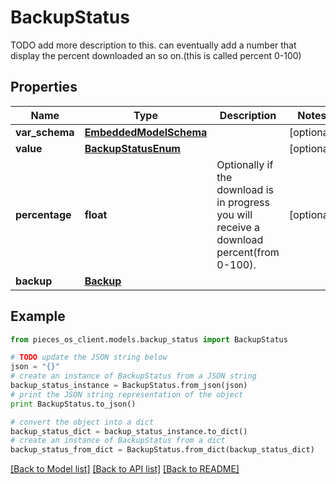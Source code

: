 # BackupStatus

TODO add more description to this.  can eventually add a number that display the percent downloaded an so on.(this is called percent 0-100)

## Properties
Name | Type | Description | Notes
------------ | ------------- | ------------- | -------------
**var_schema** | [**EmbeddedModelSchema**](EmbeddedModelSchema.md) |  | [optional] 
**value** | [**BackupStatusEnum**](BackupStatusEnum.md) |  | [optional] 
**percentage** | **float** | Optionally if the download is in progress you will receive a download percent(from 0-100). | [optional] 
**backup** | [**Backup**](Backup.md) |  | 

## Example

```python
from pieces_os_client.models.backup_status import BackupStatus

# TODO update the JSON string below
json = "{}"
# create an instance of BackupStatus from a JSON string
backup_status_instance = BackupStatus.from_json(json)
# print the JSON string representation of the object
print BackupStatus.to_json()

# convert the object into a dict
backup_status_dict = backup_status_instance.to_dict()
# create an instance of BackupStatus from a dict
backup_status_from_dict = BackupStatus.from_dict(backup_status_dict)
```
[[Back to Model list]](../README.md#documentation-for-models) [[Back to API list]](../README.md#documentation-for-api-endpoints) [[Back to README]](../README.md)


